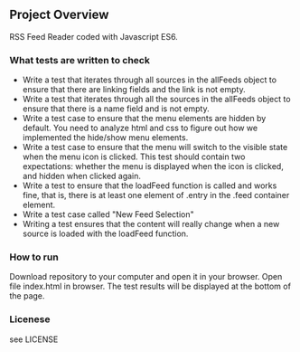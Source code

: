 ## Project Overview
RSS Feed Reader coded with Javascript ES6.

### What tests are written to check
* Write a test that iterates through all sources in the allFeeds object to ensure that there are linking fields and the link is not empty.
* Write a test that iterates through all the sources in the allFeeds object to ensure that there is a name field and is not empty.
* Write a test case to ensure that the menu elements are hidden by default. You need to analyze html and css to figure out how we implemented the hide/show menu elements.
* Write a test case to ensure that the menu will switch to the visible state when the menu icon is clicked. This test should contain two expectations: whether the menu is displayed when the icon is clicked, and hidden when clicked again.
* Write a test to ensure that the loadFeed function is called and works fine, that is, there is at least one element of .entry in the .feed container element.
* Write a test case called "New Feed Selection"
* Writing a test ensures that the content will really change when a new source is loaded with the loadFeed function.

### How to run
Download repository to your computer and open it in your browser. Open file index.html in browser. The test results will be displayed at the bottom of the page.

### Licenese
see LICENSE